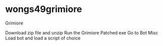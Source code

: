 # wongs49grimiore
Grimiore

Download zip file and unzip
Run the Grimiore Patched exe
Go to Bot Misc Load bot and load a script of choice



